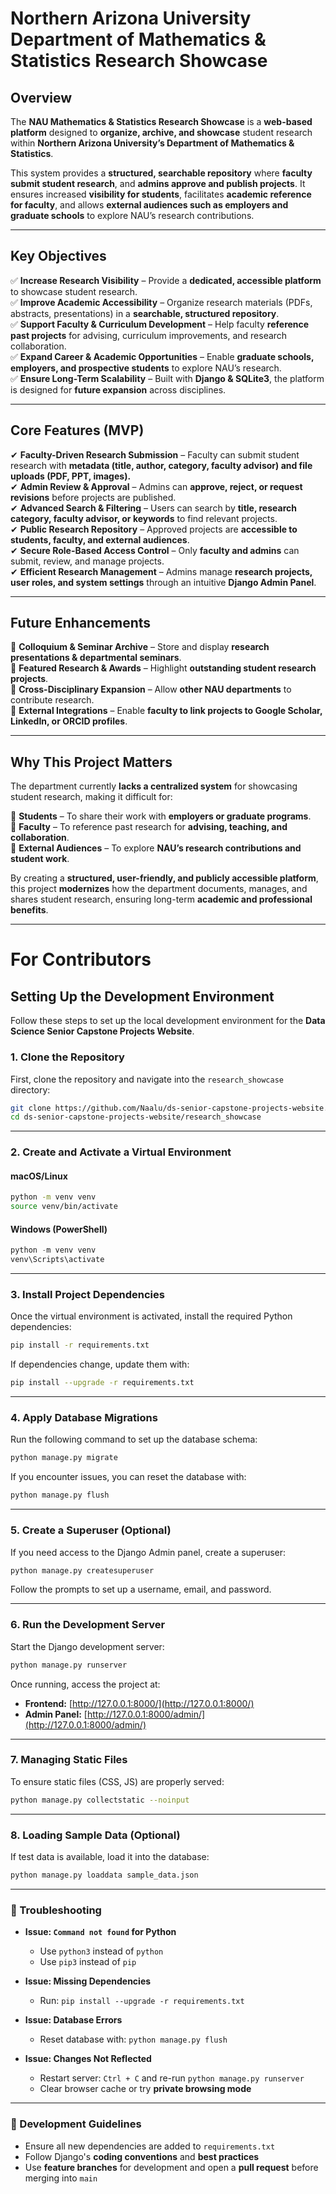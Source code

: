 # **Northern Arizona University Department of Mathematics & Statistics Research Showcase**  

## **Overview**  

The **NAU Mathematics & Statistics Research Showcase** is a **web-based platform** designed to **organize, archive, and showcase** student research within **Northern Arizona University’s Department of Mathematics & Statistics**.  

This system provides a **structured, searchable repository** where **faculty submit student research**, and **admins approve and publish projects**. It ensures increased **visibility for students**, facilitates **academic reference for faculty**, and allows **external audiences such as employers and graduate schools** to explore NAU’s research contributions.  

---

## **Key Objectives**  

✅ **Increase Research Visibility** – Provide a **dedicated, accessible platform** to showcase student research.  
✅ **Improve Academic Accessibility** – Organize research materials (PDFs, abstracts, presentations) in a **searchable, structured repository**.  
✅ **Support Faculty & Curriculum Development** – Help faculty **reference past projects** for advising, curriculum improvements, and research collaboration.  
✅ **Expand Career & Academic Opportunities** – Enable **graduate schools, employers, and prospective students** to explore NAU’s research.  
✅ **Ensure Long-Term Scalability** – Built with **Django & SQLite3**, the platform is designed for **future expansion** across disciplines.  

---

## **Core Features (MVP)**  

✔ **Faculty-Driven Research Submission** – Faculty can submit student research with **metadata (title, author, category, faculty advisor) and file uploads (PDF, PPT, images).**  
✔ **Admin Review & Approval** – Admins can **approve, reject, or request revisions** before projects are published.  
✔ **Advanced Search & Filtering** – Users can search by **title, research category, faculty advisor, or keywords** to find relevant projects.  
✔ **Public Research Repository** – Approved projects are **accessible to students, faculty, and external audiences**.  
✔ **Secure Role-Based Access Control** – Only **faculty and admins** can submit, review, and manage projects.  
✔ **Efficient Research Management** – Admins manage **research projects, user roles, and system settings** through an intuitive **Django Admin Panel**.  

---

## **Future Enhancements**  

🔹 **Colloquium & Seminar Archive** – Store and display **research presentations & departmental seminars**.  
🔹 **Featured Research & Awards** – Highlight **outstanding student research projects**.  
🔹 **Cross-Disciplinary Expansion** – Allow **other NAU departments** to contribute research.  
🔹 **External Integrations** – Enable **faculty to link projects to Google Scholar, LinkedIn, or ORCID profiles**.  

---

## **Why This Project Matters**  

The department currently **lacks a centralized system** for showcasing student research, making it difficult for:  

🔹 **Students** – To share their work with **employers or graduate programs**.  
🔹 **Faculty** – To reference past research for **advising, teaching, and collaboration**.  
🔹 **External Audiences** – To explore **NAU’s research contributions and student work**.  

By creating a **structured, user-friendly, and publicly accessible platform**, this project **modernizes** how the department documents, manages, and shares student research, ensuring long-term **academic and professional benefits**.  

***

# For Contributors

## Setting Up the Development Environment

Follow these steps to set up the local development environment for the **Data Science Senior Capstone Projects Website**.

### 1. Clone the Repository

First, clone the repository and navigate into the `research_showcase` directory:

```bash
git clone https://github.com/Naalu/ds-senior-capstone-projects-website.git
cd ds-senior-capstone-projects-website/research_showcase
```

---

### 2. Create and Activate a Virtual Environment

#### **macOS/Linux**
```bash
python -m venv venv
source venv/bin/activate
```

#### **Windows (PowerShell)**
```powershell
python -m venv venv
venv\Scripts\activate
```

---

### 3. Install Project Dependencies

Once the virtual environment is activated, install the required Python dependencies:

```bash
pip install -r requirements.txt
```

If dependencies change, update them with:

```bash
pip install --upgrade -r requirements.txt
```

---

### 4. Apply Database Migrations

Run the following command to set up the database schema:

```bash
python manage.py migrate
```

If you encounter issues, you can reset the database with:

```bash
python manage.py flush
```

---

### 5. Create a Superuser (Optional)

If you need access to the Django Admin panel, create a superuser:

```bash
python manage.py createsuperuser
```

Follow the prompts to set up a username, email, and password.

---

### 6. Run the Development Server

Start the Django development server:

```bash
python manage.py runserver
```

Once running, access the project at:

- **Frontend:** [http://127.0.0.1:8000/](http://127.0.0.1:8000/)
- **Admin Panel:** [http://127.0.0.1:8000/admin/](http://127.0.0.1:8000/admin/)

---

### 7. Managing Static Files

To ensure static files (CSS, JS) are properly served:

```bash
python manage.py collectstatic --noinput
```

---

### 8. Loading Sample Data (Optional)

If test data is available, load it into the database:

```bash
python manage.py loaddata sample_data.json
```

---

### 🔧 Troubleshooting

- **Issue: `Command not found` for Python**
  - Use `python3` instead of `python`
  - Use `pip3` instead of `pip`

- **Issue: Missing Dependencies**
  - Run: `pip install --upgrade -r requirements.txt`

- **Issue: Database Errors**
  - Reset database with: `python manage.py flush`

- **Issue: Changes Not Reflected**
  - Restart server: `Ctrl + C` and re-run `python manage.py runserver`
  - Clear browser cache or try **private browsing mode**

---

### 🎯 Development Guidelines

- Ensure all new dependencies are added to `requirements.txt`
- Follow Django's **coding conventions** and **best practices**
- Use **feature branches** for development and open a **pull request** before merging into `main`

